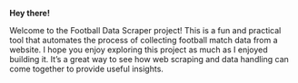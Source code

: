 **Hey there!**

Welcome to the Football Data Scraper project! This is a fun and practical tool that automates the process of collecting football match data from a website. I hope you enjoy exploring this project as much as I enjoyed building it. It’s a great way to see how web scraping and data handling can come together to provide useful insights.